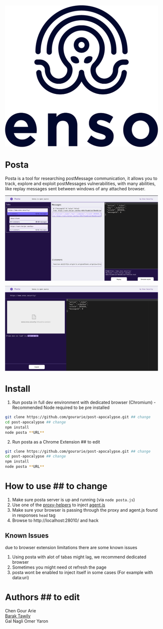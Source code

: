 ![enso_logo](https://raw.githubusercontent.com/naglienso/naglienso.github.io/main/images/Logo%20vertical%20-%20dark%403x.png)

# Posta
Posta is a tool for researching postMessage communication, it allows you to track, explore and exploit postMessages vulnerabilities, with many abilities, like replay messages sent between windows of any attached browser.

![main_page](https://raw.githubusercontent.com/naglienso/naglienso.github.io/main/images/main_page.png)

![exploit_page](https://raw.githubusercontent.com/naglienso/naglienso.github.io/main/images/exploit_page.png)

# Install
1. Run posta in full dev environment with dedicated browser (Chromium) - Recommended
Node required to be pre installed
```bash
git clone https://github.com/gourarie/post-apocalypse.git ## change
cd post-apocalypse ## change
npm install
node posta **URL**
```
2. Run posta as a Chrome Extension ## to edit
```bash
git clone https://github.com/gourarie/post-apocalypse.git ## change
cd post-apocalypse ## change
npm install
node posta **URL**
```

# How to use ## to change
1. Make sure posta server is up and running (via `node posta.js`)
2. Use one of the [proxy-helpers](https://github.com/gourarie/post-apocalypse/tree/master/proxy-helpers) to inject [agent.js](https://github.com/gourarie/post-apocalypse/blob/master/src/agent.js)
3. Make sure your browser is passing through the proxy and agent.js found in responses `head` tag
4. Browse to http://localhost:28010/ and hack


 
## Known Issues
due to browser extension limitations there are some known issues
1. Using posta with alot of tabas might lag, we recommend dedicated browser
2. Sometimes you might need ot refresh the page
3. posta wont be enabled to inject itself in some cases (For example with data:uri)
# Authors ## to edit
Chen Gour Arie<br>
[Barak Tawily](https://quitten.github.io/)<br>
Gal Nagli
Omer Yaron

